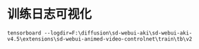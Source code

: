# 训练日志可视化 

```commandline
tensorboard --logdir=F:\diffusion\sd-webui-aki\sd-webui-aki-v4.5\extensions\sd-webui-animed-video-controlnet\train\tb\v2
```
